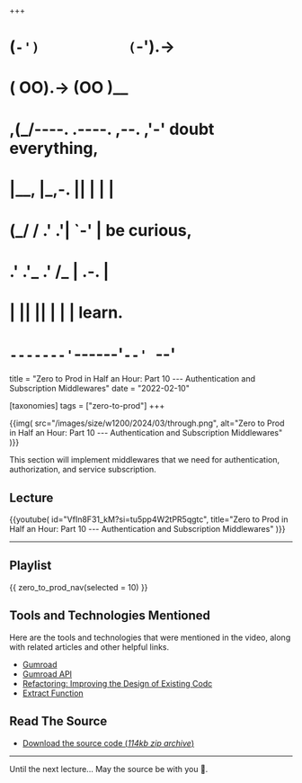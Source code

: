 +++
#   (`-')           (`-').->
#   ( OO).->        (OO )__
# ,(_/----. .----. ,--. ,'-' doubt everything,
# |__,    |\_,-.  ||  | |  |
#  (_/   /    .' .'|  `-'  | be curious,
#  .'  .'_  .'  /_ |  .-.  |
# |       ||      ||  | |  | learn.
# `-------'`------'`--' `--'

title = "Zero to Prod in Half an Hour: Part 10 --- Authentication and Subscription Middlewares"
date = "2022-02-10"

[taxonomies]
tags = ["zero-to-prod"]
+++


{{img(
  src="/images/size/w1200/2024/03/through.png",
  alt="Zero to Prod in Half an Hour: Part 10 --- Authentication and Subscription Middlewares"
)}}

This section will implement middlewares that we need for authentication,
authorization, and service subscription.

## Lecture

{{youtube(
  id="VfIn8F31_kM?si=tu5pp4W2tPR5qgtc",
  title="Zero to Prod in Half an Hour: Part 10 --- Authentication and Subscription Middlewares"
)}}

--------

## Playlist

{{ zero_to_prod_nav(selected = 10) }}

## Tools and Technologies Mentioned

Here are the tools and technologies that were mentioned in the video, along with
related articles and other helpful links.

* [Gumroad](https://gumroad.com/)
* [Gumroad API](https://app.gumroad.com/api)
* [Refactoring: Improving the Design of Existing Codc](https://martinfowler.com/books/refactoring.html)
* [Extract Function](https://refactoring.com/catalog/extractFunction.html)

## Read The Source

* [Download the source code (*114kb zip
  archive*)](https://assets.zerotohero.dev/zero-to-prod-in-30/zero-to-prod-in-30.zip)

------------

Until the next lecture... May the source be with you 🦄.
